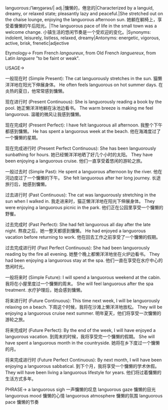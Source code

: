 languorous:/ˈlæŋɡərəs/| adj.|慵懒的，倦怠的|Characterized by a languid, dreamy, or relaxed state; pleasantly lazy and peaceful.|She stretched out on the chaise lounge, enjoying the languorous afternoon sun. 她躺在躺椅上，享受着慵懒的午后阳光。|The languorous pace of life in the small town was a welcome change. 小镇生活的悠闲节奏是一个受欢迎的变化。|Synonyms: indolent, leisurely, listless, relaxed, dreamy|Antonyms: energetic, vigorous, active, brisk, frenetic|adjective

Etymology->
From French *langoureux*, from Old French *languereux*, from Latin *languere* "to be faint or weak".

USAGE->

一般现在时 (Simple Present):
The cat languorously stretches in the sun. 猫懒洋洋地在阳光下伸展身体。
He often feels languorous on hot summer days.  在炎热的夏日，他常常感到慵懒。

现在进行时 (Present Continuous):
She is languorously reading a book by the pool. 她正懒洋洋地躺在泳池边看书。
The warm breeze is making me feel languorous.  温暖的微风让我感到慵懒。

现在完成时 (Present Perfect):
I have felt languorous all afternoon. 我整个下午都感到慵懒。
He has spent a languorous week at the beach. 他在海滩度过了一个慵懒的星期。

现在完成进行时 (Present Perfect Continuous):
She has been languorously sunbathing for hours. 她已经懒洋洋地晒了好几个小时的太阳。
They have been enjoying a languorous cruise. 他们一直享受着悠闲的游轮之旅。

一般过去时 (Simple Past):
He spent a languorous afternoon by the river. 他在河边度过了一个慵懒的下午。
She felt languorous after her long journey.  长途旅行后，她感到慵懒。

过去进行时 (Past Continuous):
The cat was languorously stretching in the sun when I walked in. 我走进来时，猫正懒洋洋地在阳光下伸展身体。
They were enjoying a languorous picnic in the park.  他们正在公园里享受一个慵懒的野餐。

过去完成时 (Past Perfect):
She had felt languorous all day after the late night.  熬夜之后，她一整天都感到慵懒。
He had enjoyed a languorous vacation before returning to work. 他在回去工作之前享受了一个慵懒的假期。

过去完成进行时 (Past Perfect Continuous):
She had been languorously reading by the fire all evening. 她整个晚上都懒洋洋地坐在火炉边看书。
They had been enjoying a languorous stay at the spa.  他们一直在享受在水疗中心的悠闲时光。

一般将来时 (Simple Future):
I will spend a languorous weekend at the cabin. 我将在小屋里度过一个慵懒的周末。
She will feel languorous after the spa treatment.  水疗护理后，她会感到慵懒。

将来进行时 (Future Continuous):
This time next week, I will be languorously relaxing on a beach. 下周这个时候，我将在沙滩上懒洋洋地放松。
They will be enjoying a languorous cruise next summer.  明年夏天，他们将享受一次慵懒的游轮之旅。

将来完成时 (Future Perfect):
By the end of the week, I will have enjoyed a languorous vacation.  到周末的时候，我将享受完一个慵懒的假期。
She will have spent a languorous month in the countryside. 她将在乡下度过一个慵懒的月。

将来完成进行时 (Future Perfect Continuous):
By next month, I will have been enjoying a languorous sabbatical.  到下个月，我将享受一个慵懒的学术休假。
They will have been living a languorous lifestyle for years. 他们将过着慵懒的生活方式多年。


PHRASE->
a languorous sigh  一声慵懒的叹息
languorous gaze  慵懒的目光
languorous mood  慵懒的心情
languorous atmosphere  慵懒的氛围
languorous pace  慵懒的节奏

